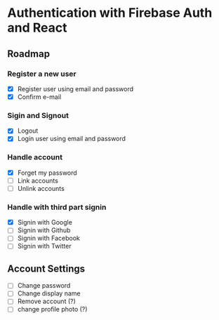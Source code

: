 # Authentication with Firebase Auth and React

## Roadmap

### Register a new user

- [x] Register user using email and password
- [x] Confirm e-mail

### Sigin and Signout

- [x] Logout
- [x] Login user using email and password

### Handle account

- [x] Forget my password
- [ ] Link accounts
- [ ] Unlink accounts

### Handle with third part signin

- [x] Signin with Google
- [ ] Signin with Github
- [ ] Signin with Facebook
- [ ] Signin with Twitter

## Account Settings

- [ ] Change password
- [ ] Change display name
- [ ] Remove account (?)
- [ ] change profile photo (?)
